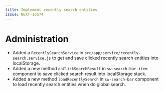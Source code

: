 ```yaml
---
title: Implement recently search entities
issue: NEXT-16574
---
```

# Administration
* Added a `RecentlySearchService` in `src/app/service/recently-search.service.js` to get and save clicked recently search entities into localStorage.
* Added a new method `onClickSearchResult` in `sw-search-bar-item` component to save clicked search result into localStorage stack.
* Added a new method `loadRecentlySearch` in `sw-search-bar` component to load recently search entities when do global search.
